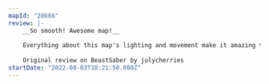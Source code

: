 ```yaml
---
mapId: "28686"
review: |-
    __So smooth! Awesome map!__
    
    Everything about this map's lighting and movement make it amazing to play.
    
    Original review on BeastSaber by julycherries
startDate: "2022-08-03T18:21:50.000Z"
---
```

